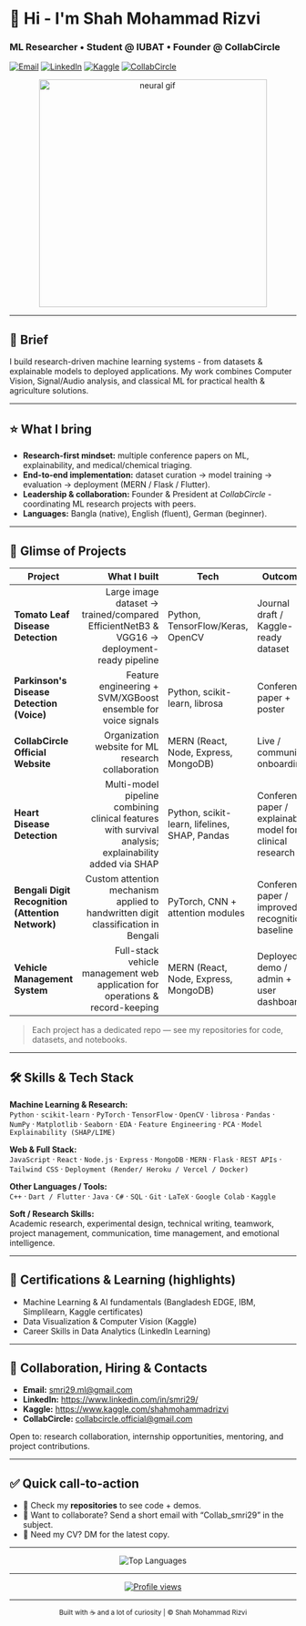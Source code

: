 # 👋 Hi - I'm **Shah Mohammad Rizvi**  
### ML Researcher • Student @ IUBAT • Founder @ CollabCircle

[![Email](https://img.shields.io/badge/Email-smri29.ml%40gmail.com-blue?style=flat&logo=gmail&logoColor=white)](mailto:smri29.ml@gmail.com)
[![LinkedIn](https://img.shields.io/badge/LinkedIn-smri29-blue?style=flat&logo=linkedin)](https://www.linkedin.com/in/smri29/)
[![Kaggle](https://img.shields.io/badge/Kaggle-shahmohammadrizvi-orange?style=flat&logo=kaggle)](https://www.kaggle.com/shahmohammadrizvi)
[![CollabCircle](https://img.shields.io/badge/LinkedIn-CollabCircleOfficial-blue?style=flat&logo=linkedin)](https://www.linkedin.com/company/collabcircle-official/)

<p align="center">
  <img src="https://github.com/smri29/smri29/blob/main/neural.gif" alt="neural gif" width="400" />
</p>

---

## 🔭 Brief
I build research-driven machine learning systems - from datasets & explainable models to deployed applications. My work combines Computer Vision, Signal/Audio analysis, and classical ML for practical health & agriculture solutions.

---

## ⭐ What I bring
- **Research-first mindset:** multiple conference papers on ML, explainability, and medical/chemical triaging.  
- **End-to-end implementation:** dataset curation → model training → evaluation → deployment (MERN / Flask / Flutter).  
- **Leadership & collaboration:** Founder & President at *CollabCircle* - coordinating ML research projects with peers.  
- **Languages:** Bangla (native), English (fluent), German (beginner).

---

## 🚀 Glimse of Projects
| Project | What I built | Tech | Outcome |
|---|---:|---|---|
| **Tomato Leaf Disease Detection** | Large image dataset → trained/compared EfficientNetB3 & VGG16 → deployment-ready pipeline | Python, TensorFlow/Keras, OpenCV | Journal draft / Kaggle-ready dataset |
| **Parkinson's Disease Detection (Voice)** | Feature engineering + SVM/XGBoost ensemble for voice signals | Python, scikit-learn, librosa | Conference paper + poster |
| **CollabCircle Official Website** | Organization website for ML research collaboration | MERN (React, Node, Express, MongoDB) | Live / community onboarding |
| **Heart Disease Detection** | Multi-model pipeline combining clinical features with survival analysis; explainability added via SHAP | Python, scikit-learn, lifelines, SHAP, Pandas | Conference paper / explainable model for clinical research |
| **Bengali Digit Recognition (Attention Network)** | Custom attention mechanism applied to handwritten digit classification in Bengali | PyTorch, CNN + attention modules | Conference paper / improved recognition baseline |
| **Vehicle Management System** | Full-stack vehicle management web application for operations & record-keeping | MERN (React, Node, Express, MongoDB) | Deployed demo / admin + user dashboards |

> Each project has a dedicated repo — see my repositories for code, datasets, and notebooks.

---

## 🛠️ Skills & Tech Stack

**Machine Learning & Research:**  
`Python` · `scikit-learn` · `PyTorch` · `TensorFlow` · `OpenCV` · `librosa` · `Pandas` · `NumPy` · `Matplotlib` · `Seaborn` · `EDA` · `Feature Engineering` · `PCA` · `Model Explainability (SHAP/LIME)`

**Web & Full Stack:**  
`JavaScript` · `React` · `Node.js` · `Express` · `MongoDB` · `MERN` · `Flask` · `REST APIs` · `Tailwind CSS` · `Deployment (Render/ Heroku / Vercel / Docker)`

**Other Languages / Tools:**  
`C++` · `Dart / Flutter` · `Java` · `C#` · `SQL` · `Git` · `LaTeX` · `Google Colab` · `Kaggle`

**Soft / Research Skills:**  
Academic research, experimental design, technical writing, teamwork, project management, communication, time management, and emotional intelligence.

---

## 🏅 Certifications & Learning (highlights)
- Machine Learning & AI fundamentals (Bangladesh EDGE, IBM, Simplilearn, Kaggle certificates)  
- Data Visualization & Computer Vision (Kaggle)  
- Career Skills in Data Analytics (LinkedIn Learning)  

---

## 🤝 Collaboration, Hiring & Contacts
- **Email:** smri29.ml@gmail.com  
- **LinkedIn:** https://www.linkedin.com/in/smri29/  
- **Kaggle:** https://www.kaggle.com/shahmohammadrizvi  
- **CollabCircle:** collabcircle.official@gmail.com

Open to: research collaboration, internship opportunities, mentoring, and project contributions.

---

## ✅ Quick call-to-action
- 🔎 Check my **repositories** to see code + demos.  
- 📩 Want to collaborate? Send a short email with “Collab_smri29” in the subject.  
- 📜 Need my CV? DM for the latest copy.

---

<!-- GitHub stats + Top languages -->
<p align="center">
  <!-- Top languages card (shows full language names and bars) -->
  <img src="https://github-readme-stats.vercel.app/api/top-langs/?username=smri29&layout=compact&langs_count=8&theme=default" alt="Top Languages" />
</p>

---

<p align="center">
  <a href="https://github.com/smri29">
    <img src="https://komarev.com/ghpvc/?username=smri29" alt="Profile views" />
  </a>
</p>

---

<footer>
<p align="center">
  <sub>Built with ☕ and a lot of curiosity | © Shah Mohammad Rizvi</sub>
</p>
</footer>
